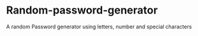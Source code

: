 # Random-password-generator
A random Password generator using letters, number and special characters 
